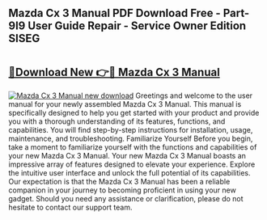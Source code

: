 ## Mazda Cx 3 Manual PDF Download Free - Part-9I9 User Guide Repair - Service Owner Edition SISEG

# <h2><a href="http://cf10162.oget.top/?id=Mazda+Cx+3+Manual">🔗Download New 👉🔴 Mazda Cx 3 Manual</a></h2>

[![Mazda Cx 3 Manual new download](https://i.imgur.com/5g1atiW.png)](http://cf10162.oget.top/?id=Mazda+Cx+3+Manual)
Greetings and welcome to the user manual for your newly assembled Mazda Cx 3 Manual. This manual is specifically designed to help you get started with your product and provide you with a thorough understanding of its features, functions, and capabilities. You will find step-by-step instructions for installation, usage, maintenance, and troubleshooting. Familiarize Yourself Before you begin, take a moment to familiarize yourself with the functions and capabilities of your new Mazda Cx 3 Manual. Your new Mazda Cx 3 Manual boasts an impressive array of features designed to elevate your experience. Explore the intuitive user interface and unlock the full potential of its capabilities. Our expectation is that the Mazda Cx 3 Manual has been a reliable companion in your journey to becoming proficient in using your new gadget. Should you need any assistance or clarification, please do not hesitate to contact our support team.
